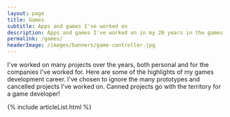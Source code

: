 ```yaml
---
layout: page
title: Games
subtitle: Apps and games I've worked on
description: Apps and games I've worked on in my 20 years in the games industry.
permalink: /games/
headerImage: /images/banners/game-controller.jpg
---
```


I've worked on many projects over the years, both personal and for the companies I've worked for. Here are some of the highlights of my games development career. I've chosen to ignore the many prototypes and cancelled projects I've worked on. Canned projects go with the territory for a game developer!

{% include articleList.html %}
